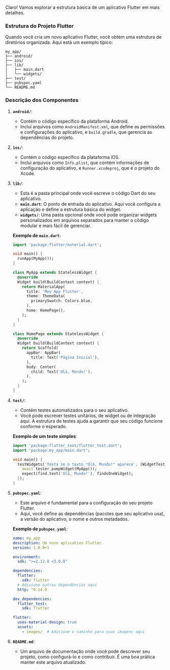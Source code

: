 Claro! Vamos explorar a estrutura básica de um aplicativo Flutter em mais detalhes.

### Estrutura do Projeto Flutter

Quando você cria um novo aplicativo Flutter, você obtém uma estrutura de diretórios organizada. Aqui está um exemplo típico:

```
my_app/
├── android/
├── ios/
├── lib/
│   ├── main.dart
│   └── widgets/
├── test/
├── pubspec.yaml
└── README.md
```

### Descrição dos Componentes

1. **`android/`**:
   - Contém o código específico da plataforma Android.
   - Inclui arquivos como `AndroidManifest.xml`, que define as permissões e configurações do aplicativo, e `build.gradle`, que gerencia as dependências do projeto.

2. **`ios/`**:
   - Contém o código específico da plataforma iOS.
   - Inclui arquivos como `Info.plist`, que contém informações de configuração do aplicativo, e `Runner.xcodeproj`, que é o projeto do Xcode.

3. **`lib/`**:
   - Esta é a pasta principal onde você escreve o código Dart do seu aplicativo.
   - **`main.dart`**: O ponto de entrada do aplicativo. Aqui você configura a aplicação e define a estrutura básica do widget.
   - **`widgets/`**: Uma pasta opcional onde você pode organizar widgets personalizados em arquivos separados para manter o código modular e mais fácil de gerenciar.

   **Exemplo de `main.dart`**:
   ```dart
   import 'package:flutter/material.dart';

   void main() {
     runApp(MyApp());
   }

   class MyApp extends StatelessWidget {
     @override
     Widget build(BuildContext context) {
       return MaterialApp(
         title: 'Meu App Flutter',
         theme: ThemeData(
           primarySwatch: Colors.blue,
         ),
         home: HomePage(),
       );
     }
   }

   class HomePage extends StatelessWidget {
     @override
     Widget build(BuildContext context) {
       return Scaffold(
         appBar: AppBar(
           title: Text('Página Inicial'),
         ),
         body: Center(
           child: Text('Olá, Mundo!'),
         ),
       );
     }
   }
   ```

4. **`test/`**:
   - Contém testes automatizados para o seu aplicativo.
   - Você pode escrever testes unitários, de widget ou de integração aqui. A estrutura de testes ajuda a garantir que seu código funcione conforme o esperado.

   **Exemplo de um teste simples**:
   ```dart
   import 'package:flutter_test/flutter_test.dart';
   import 'package:my_app/main.dart';

   void main() {
     testWidgets('Testa se o texto "Olá, Mundo!" aparece', (WidgetTester tester) async {
       await tester.pumpWidget(MyApp());
       expect(find.text('Olá, Mundo!'), findsOneWidget);
     });
   }
   ```

5. **`pubspec.yaml`**:
   - Este arquivo é fundamental para a configuração do seu projeto Flutter.
   - Aqui, você define as dependências (pacotes que seu aplicativo usa), a versão do aplicativo, o nome e outros metadados.

   **Exemplo de `pubspec.yaml`**:
   ```yaml
   name: my_app
   description: Um novo aplicativo Flutter.
   version: 1.0.0+1

   environment:
     sdk: ">=2.12.0 <3.0.0"

   dependencies:
     flutter:
       sdk: flutter
     # Adicione outras dependências aqui
     http: ^0.14.0

   dev_dependencies:
     flutter_test:
       sdk: flutter

   flutter:
     uses-material-design: true
     assets:
       - images/  # Adicione o caminho para suas imagens aqui
   ```

6. **`README.md`**:
   - Um arquivo de documentação onde você pode descrever seu projeto, como configurá-lo e como contribuir. É uma boa prática manter este arquivo atualizado.
